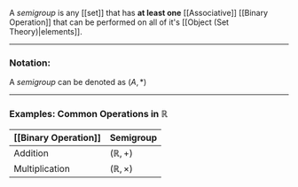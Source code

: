 A _semigroup_ is any [[set]] that has **at least one** [[Associative]] [[Binary Operation]] that can be performed on all of it's [[Object (Set Theory)|elements]].

---
### Notation:
A _semigroup_ can be denoted as $(A, *)$

---
### Examples: Common Operations in $\mathbb R$

| [[Binary Operation]] | Semigroup             |
| -------------------- | --------------------- |
| Addition             | $(\mathbb R, +)$      |
| Multiplication       | $(\mathbb R, \times)$ |
